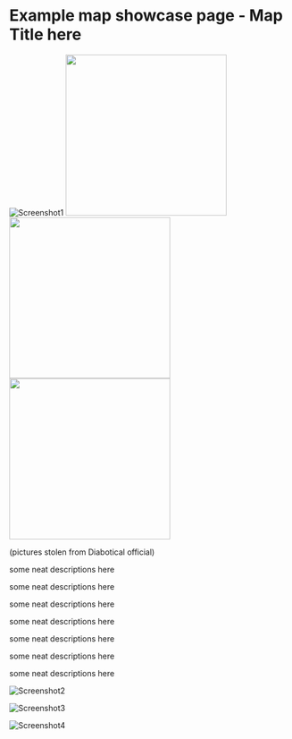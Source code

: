 # Example map showcase page - Map Title here

![Screenshot1](https://trello-attachments.s3.amazonaws.com/55f936eb551d491dca7e03e1/5d484bcc12ae6e714f3b30e0/162ba5504547627eec03b6308a86b7e9/image.png)
<img src="https://trello-attachments.s3.amazonaws.com/55f936eb551d491dca7e03e1/5d484bcc12ae6e714f3b30e0/37c4d7af78e7100bdc1bdcb5b13d2125/image.png" width="288">
<img src="https://trello-attachments.s3.amazonaws.com/55f936eb551d491dca7e03e1/5d484bcc12ae6e714f3b30e0/650b734a85d15eda23985907345d34b3/image.png" width="288">
<img src="https://trello-attachments.s3.amazonaws.com/55f936eb551d491dca7e03e1/5d484bcc12ae6e714f3b30e0/82d14f28648142d68207f3376893ae19/image.png" width="288">

(pictures stolen from Diabotical official)

some neat descriptions here

some neat descriptions here

some neat descriptions here

some neat descriptions here

some neat descriptions here

some neat descriptions here

some neat descriptions here

![Screenshot2](https://trello-attachments.s3.amazonaws.com/55f936eb551d491dca7e03e1/5d484bcc12ae6e714f3b30e0/37c4d7af78e7100bdc1bdcb5b13d2125/image.png)

![Screenshot3](https://trello-attachments.s3.amazonaws.com/55f936eb551d491dca7e03e1/5d484bcc12ae6e714f3b30e0/650b734a85d15eda23985907345d34b3/image.png)

![Screenshot4](https://trello-attachments.s3.amazonaws.com/55f936eb551d491dca7e03e1/5d484bcc12ae6e714f3b30e0/82d14f28648142d68207f3376893ae19/image.png)
